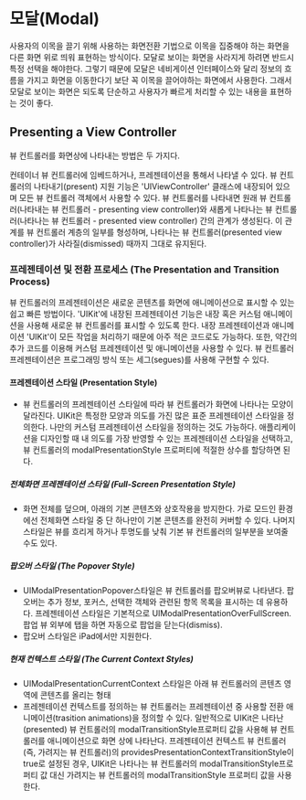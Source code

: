 # 모달(Modal)

사용자의 이목을 끌기 위해 사용하는 화면전환 기법으로 이목을 집중해야 하는 화면을 다른 화면 위로 띄워 표현하는 방식이다. 모달로 보이는 화면을 사라지게 하려면 반드시 특정 선택을 해야한다. 그렇기 때문에 모달은 네비게이션 인터페이스와 달리 정보의 흐름을 가지고 화면을 이동한다기 보단 꼭 이목을 끌어야하는 화면에서 사용한다. 그래서 모달로 보이는 화면은 되도록 단순하고 사용자가 빠르게 처리할 수 있는 내용을 표현하는 것이 좋다.

## Presenting a View Controller

뷰 컨트롤러를 화면상에 나타내는 방법은 두 가지다.

컨테이너 뷰 컨트롤러에 임베드하거나, 프레젠테이션을 통해서 나타낼 수 있다. 뷰 컨트롤러의 나타내기(present) 지원 기능은 'UIViewController' 클래스에 내장되어 있으며 모든 뷰 컨트롤러 객체에서 사용할 수 있다. 뷰 컨트롤러를 나타내면 원래 뷰 컨트롤러(나타내는 뷰 컨트롤러 - presenting view controller)와 새롭게 나타나는 뷰 컨트롤러(나타나는 뷰 컨트롤러 - presented view controller) 간의 관계가 생성된다. 이 관계를 뷰 컨트롤러 계층의 일부를 형성하며, 나타나는 뷰 컨트롤러(presented view controller)가 사라질(dismissed) 때까지 그대로 유지된다.



### 프레젠테이션 및 전환 프로세스 (The Presentation and Transition Process)

뷰 컨트롤러의 프레젠테이션은 새로운 콘텐츠를 화면에 애니메이션으로 표시할 수 있는 쉽고 빠른 방법이다. 'UIKit'에 내장된 프레젠테이션 기능은 내장 혹은 커스텀 애니메이션을 사용해 새로운 뷰 컨트롤러를 표시할 수 있도록 한다. 내장 프레젠테이션과 애니메이션 'UIKit'이 모든 작업을 처리하기 때문에 아주 적은 코드로도 가능하다. 또한, 약간의 추가 코드를 이용해 커스텀 프레젠테이션 및 애니메이션을 사용할 수 있다. 뷰 컨트롤러 프레젠테이션은 프로그래밍 방식 또는 세그(segues)를 사용해 구현할 수 있다.

#### 프레젠테이션 스타일 (Presentation Style)

- 뷰 컨트롤러의 프레젠테이션 스타일에 따라 뷰 컨트롤러가 화면에 나타나는 모양이 달라진다. UIKit은 특정한 모양과 의도를 가진 많은 표준 프레젠테이션 스타일을 정의한다. 나만의 커스텀 프레젠테이션 스타일을 정의하는 것도 가능하다. 애플리케이션을 디자인할 때 내 의도를 가장 반영할 수 있는 프레젠테이션 스타일을 선택하고, 뷰 컨트롤러의 modalPresentationStyle 프로퍼티에 적절한 상수를 할당하면 된다.



##### 전체화면 프레젠테이션 스타일 (Full-Screen Presentation Style)

- 화면 전체를 덮으며, 아래의 기본 콘텐츠와 상호작용을 방지한다. 가로 모드인 환경에선 전체화면 스타일 중 단 하나만이 기본 콘텐츠를 완전히 커버할 수 있다. 나머지 스타일은 뷰를 흐리게 하거나 투명도를 낮춰 기본 뷰 컨트롤러의 일부분을 보여줄 수도 있다.



##### 팝오버 스타일 (The Popover Style)

- UIModalPresentationPopover스타일은 뷰 컨트롤러를 팝오버뷰로 나타낸다. 팝오버는 추가 정보, 포커스, 선택한 객체와 관련된 항목 목록을 표시하는 데 유용하다. 프레젠테이션 스타일은 기본적으로 UIModalPresentationOverFullScreen. 팝업 뷰 외부에 탭을 하면 자동으로 팝업을 닫는다(dismiss).
- 팝오버 스타일은 iPad에서만 지원한다.



##### 현재 컨텍스트 스타일 (The Current Context Styles)

- UIModalPresentationCurrentContext 스타일은 아래 뷰 컨트롤러의 콘텐츠 영역에 콘텐츠를 올리는 형태
- 프레젠테이션 컨텍스트를 정의하는 뷰 컨트롤러는 프레젠테이션 중 사용할 전환 애니메이션(trasition animations)을 정의할 수 있다. 일반적으로 UIKit은 나타난(presented) 뷰 컨트롤러의 modalTransitionStyle프로퍼티 값을 사용해 뷰 컨트롤러를 애니메이션으로 화면 상에 나타난다. 프레젠테이션 컨텍스트 뷰 컨트롤러(즉, 가려지는 뷰 컨트롤러)의 providesPresentationContextTransitionStyle이 true로 설정된 경우, UIKit은 나타나는 뷰 컨트롤러의 modalTransitionStyle프로퍼티 값 대신 가려지는 뷰 컨트롤러의 modalTransitionStyle 프로퍼티 값을 사용한다.